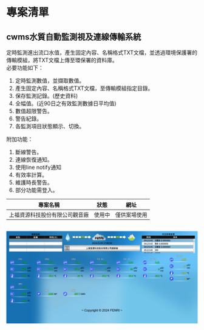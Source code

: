 # 專案清單

## cwms水質自動監測視及連線傳輸系統
定時監測進出流口水值，產生固定內容、名稱格式TXT文檔，並透過環境保護署的傳輸模組，將TXT文檔上傳至環保署的資料庫。  
必要功能如下：
1. 定時監測數值，並擷取數值。
2. 產生固定內容、名稱格式TXT文檔，至傳輸模組指定目錄。
3. 保存監測記錄。(歷史資料)
4. 全幅值。(近90日之有效監測數據日平均值)
5. 數值超限警告。
6. 警告紀錄。
7. 各監測項目狀態顯示、切換。  

附加功能：
1. 斷線警告。
2. 連線恢復通知。
3. 使用line notify通知
4. 有效率計算。
5. 維護時長警告。
6. 部分功能需登入。

| 專案名稱                       | 狀態   | 網址         |
| ------------------------------ | ------ | ------------ |
| 上福資源科技股份有限公司觀音廠 | 使用中 | 僅供案場使用 |
![alt text](image\上福資源科技股份有限公司觀音廠-首頁.png)
----